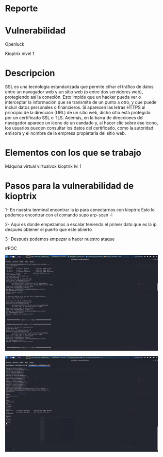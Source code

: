 # Reporte
 
# Vulnerabilidad 
Openluck

Kioptrix nivel 1 
# Descripcion 
SSL es una tecnología estandarizada que permite cifrar el tráfico de datos entre un navegador web y un sitio web (o entre dos servidores web), protegiendo así la conexión. Esto impide que un hacker pueda ver o interceptar la información que se transmite de un punto a otro, y que puede incluir datos personales o financieros.
Si aparecen las letras HTTPS al principio de la dirección (URL) de un sitio web, dicho sitio está protegido por un certificado SSL o TLS. Además, en la barra de direcciones del navegador aparece un icono de un candado y, al hacer clic sobre ese icono, los usuarios pueden consultar los datos del certificado, como la autoridad emisora y el nombre de la empresa propietaria del sitio web.

# Elementos con los que se trabajo 
Máquina virtual virtualvox kioptrix lvl 1

# Pasos para la vulnerabilidad de kioptrix 
1-	En nuestra terminal encontrar la ip para conectarnos con kioptrix
Esto lo podemos encontrar con el comando supo arp-scan -l

2-	Aquí es donde empezamos a escalar teniendo el primer dato que es la ip después obtener el puerto que este abierto 

3-	Después podemos empezar a hacer nuestro ataque 


#POC

![imagen 1](./fotos/img1.png)

![imagen 2](./fotos/img2.png)
